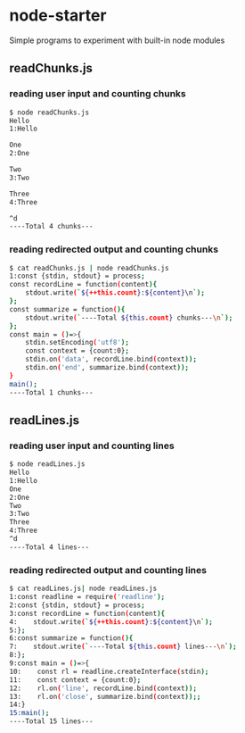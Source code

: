 # node-starter
Simple programs to experiment with built-in node modules

## readChunks.js
### reading user input and counting chunks
```bash
$ node readChunks.js
Hello
1:Hello

One
2:One

Two
3:Two

Three
4:Three

^d
----Total 4 chunks---
```
### reading redirected output and counting chunks
```bash
$ cat readChunks.js | node readChunks.js  
1:const {stdin, stdout} = process;
const recordLine = function(content){
    stdout.write(`${++this.count}:${content}\n`);
};
const summarize = function(){
    stdout.write(`----Total ${this.count} chunks---\n`);
};
const main = ()=>{
    stdin.setEncoding('utf8');
    const context = {count:0};   
    stdin.on('data', recordLine.bind(context));
    stdin.on('end', summarize.bind(context));
}
main();
----Total 1 chunks---
```
## readLines.js
### reading user input and counting lines
```bash
$ node readLines.js
Hello
1:Hello
One
2:One
Two
3:Two
Three
4:Three
^d
----Total 4 lines---
```
### reading redirected output and counting lines
```bash
$ cat readLines.js| node readLines.js 
1:const readline = require('readline');
2:const {stdin, stdout} = process;
3:const recordLine = function(content){
4:    stdout.write(`${++this.count}:${content}\n`);
5:};
6:const summarize = function(){
7:    stdout.write(`----Total ${this.count} lines---\n`);
8:};
9:const main = ()=>{
10:    const rl = readline.createInterface(stdin);
11:    const context = {count:0};    
12:    rl.on('line', recordLine.bind(context));
13:    rl.on('close', summarize.bind(context));;
14:}
15:main();
----Total 15 lines---
```
